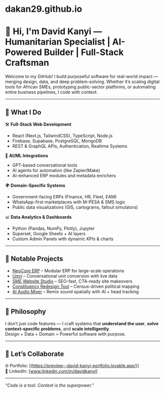 # dakan29.github.io
# 👋 Hi, I'm David Kanyi — Humanitarian Specialist | AI-Powered Builder | Full-Stack Craftsman

Welcome to my GitHub! I build purposeful software for real-world impact — merging design, data, and deep problem-solving. Whether it’s scaling digital tools for African SMEs, prototyping public-sector platforms, or automating entire business pipelines, I code with context.

---

## 💼 What I Do

🛠️ **Full-Stack Web Development**  
- React (Next.js, TailwindCSS), TypeScript, Node.js  
- Firebase, Supabase, PostgreSQL, MongoDB  
- REST & GraphQL APIs, Authentication, Realtime Systems

🤖 **AI/ML Integrations**  
- GPT-based conversational tools  
- AI agents for automation (like Zapier/Make)  
- AI-enhanced ERP modules and metadata enrichers

🌍 **Domain-Specific Systems**  
- Government-facing ERPs (Finance, HR, Fleet, EAM)  
- WhatsApp-first marketplaces with M-PESA & SMS logic  
- Public data visualizations (GIS, cartograms, fallout simulators)

📊 **Data Analytics & Dashboards**  
- Python (Pandas, NumPy, Plotly), Jupyter  
- Superset, Google Sheets + AI layers  
- Custom Admin Panels with dynamic KPIs & charts

---

## 🚀 Notable Projects

- [NeoCore ERP](https://neo-core-enterprise.lovable.app) – Modular ERP for large-scale operations  
- [Umri](https://umri.co.ke) – Conversational unit conversion with live data  
- [SME Website Studio](https://preview--united-millers-website-revamp.lovable.app) – SEO-fast, CTA-ready site makeovers  
- [Constituency Redesign Tool](https://github.com/Mondieki/kenya-counties-subcounties) – Census-driven political mapping  
- [AI Audio Mixer](https://github.com/yourrepo/audio-remixer) – Remix sound spatially with AI + head tracking  

---

## 🧠 Philosophy

I don’t just code features — I craft systems that **understand the user**, **solve context-specific problems**, and **scale intelligently**.  
Design + Data + Domain = Powerful software with purpose.

---

## 🤝 Let’s Collaborate

🌐 Portfolio: [(https://preview--david-kanyi-portfolio.lovable.app/)]  
🔗 LinkedIn: [www.linkedin.com/in/davidkanyi]

---

*“Code is a tool. Context is the superpower.”*

